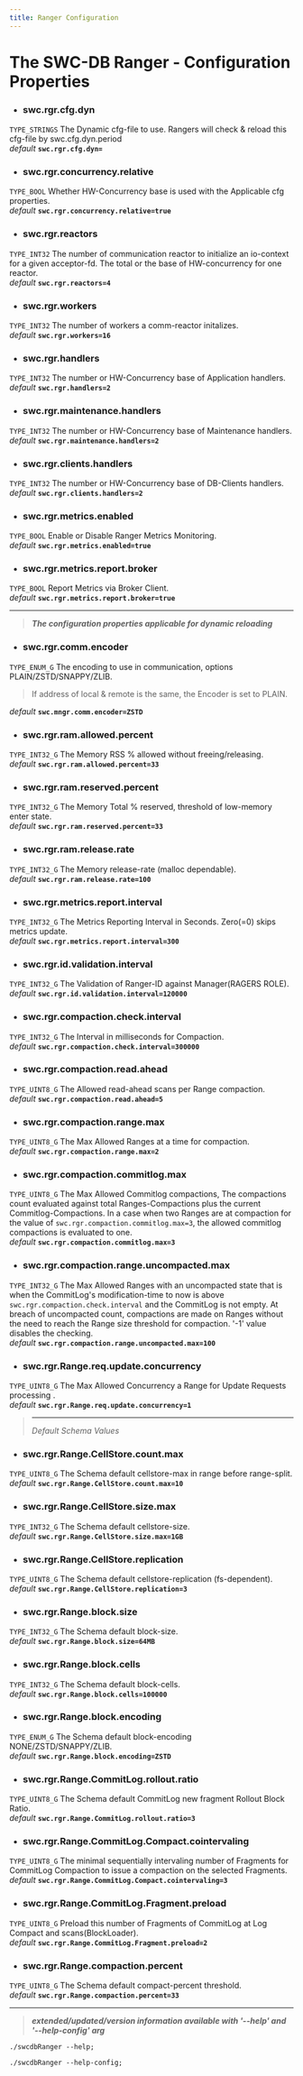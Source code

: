 ```yaml
---
title: Ranger Configuration
---
```




# The SWC-DB Ranger - Configuration Properties



* ### swc.rgr.cfg.dyn
```TYPE_STRINGS```
The Dynamic cfg-file to use. Rangers will check & reload this cfg-file by swc.cfg.dyn.period \
_default_ **```swc.rgr.cfg.dyn=```**


* ### swc.rgr.concurrency.relative
```TYPE_BOOL```
Whether HW-Concurrency base is used with the Applicable cfg properties. \
_default_ **```swc.rgr.concurrency.relative=true```**

* ### swc.rgr.reactors
```TYPE_INT32```
The number of communication reactor to initialize an io-context for a given acceptor-fd.
The total or the base of HW-concurrency for one reactor. \
_default_ **```swc.rgr.reactors=4```**

* ### swc.rgr.workers
```TYPE_INT32```
The number of workers a comm-reactor initalizes. \
_default_ **```swc.rgr.workers=16```**

* ### swc.rgr.handlers
```TYPE_INT32```
The number or HW-Concurrency base of Application handlers. \
_default_ **```swc.rgr.handlers=2```**


* ### swc.rgr.maintenance.handlers
```TYPE_INT32```
The number or HW-Concurrency base of Maintenance handlers. \
_default_ **```swc.rgr.maintenance.handlers=2```**


* ### swc.rgr.clients.handlers
```TYPE_INT32```
The number or HW-Concurrency base of DB-Clients handlers. \
_default_ **```swc.rgr.clients.handlers=2```**

* ### swc.rgr.metrics.enabled
```TYPE_BOOL```
Enable or Disable Ranger Metrics Monitoring. \
_default_ **```swc.rgr.metrics.enabled=true```**

* ### swc.rgr.metrics.report.broker
```TYPE_BOOL```
Report Metrics via Broker Client. \
_default_ **```swc.rgr.metrics.report.broker=true```**


***

 > **_The configuration properties applicable for dynamic reloading_**

* ### swc.rgr.comm.encoder
```TYPE_ENUM_G```
The encoding to use in communication, options PLAIN/ZSTD/SNAPPY/ZLIB.
> If address of local & remote is the same, the Encoder is set to PLAIN.

  _default_ **```swc.mngr.comm.encoder=ZSTD```**

* ### swc.rgr.ram.allowed.percent
```TYPE_INT32_G```
The Memory RSS % allowed without freeing/releasing. \
_default_ **```swc.rgr.ram.allowed.percent=33```**

* ### swc.rgr.ram.reserved.percent
```TYPE_INT32_G```
The Memory Total % reserved, threshold of low-memory enter state. \
_default_ **```swc.rgr.ram.reserved.percent=33```**

* ### swc.rgr.ram.release.rate
```TYPE_INT32_G```
The Memory release-rate (malloc dependable). \
_default_ **```swc.rgr.ram.release.rate=100```**

* ### swc.rgr.metrics.report.interval
```TYPE_INT32_G```
The Metrics Reporting Interval in Seconds. Zero(=0) skips metrics update.\
_default_ **```swc.rgr.metrics.report.interval=300```**

* ### swc.rgr.id.validation.interval
```TYPE_INT32_G```
The Validation of Ranger-ID against Manager(RAGERS ROLE). \
_default_ **```swc.rgr.id.validation.interval=120000```**

* ### swc.rgr.compaction.check.interval
```TYPE_INT32_G```
The Interval in milliseconds for Compaction. \
_default_ **```swc.rgr.compaction.check.interval=300000```**

* ### swc.rgr.compaction.read.ahead
```TYPE_UINT8_G```
The Allowed read-ahead scans per Range compaction. \
_default_ **```swc.rgr.compaction.read.ahead=5```**

* ### swc.rgr.compaction.range.max
```TYPE_UINT8_G```
The Max Allowed Ranges at a time for compaction. \
_default_ **```swc.rgr.compaction.range.max=2```**

* ### swc.rgr.compaction.commitlog.max
```TYPE_UINT8_G```
The Max Allowed Commitlog compactions, The compactions count evaluated against total Ranges-Compactions plus the current Commitlog-Compactions. In a case when two Ranges are at compaction for the value of `swc.rgr.compaction.commitlog.max=3`, the allowed commitlog compactions is evaluated to one. \
_default_ **```swc.rgr.compaction.commitlog.max=3```**

* ### swc.rgr.compaction.range.uncompacted.max
```TYPE_INT32_G```
The Max Allowed Ranges with an uncompacted state that is when the CommitLog's modification-time to now is above `swc.rgr.compaction.check.interval` and the CommitLog is not empty. At breach of uncompacted count, compactions are made on Ranges without the need to reach the Range size threshold for compaction. '-1' value disables the checking. \
_default_ **```swc.rgr.compaction.range.uncompacted.max=100```**

* ### swc.rgr.Range.req.update.concurrency
```TYPE_UINT8_G```
The Max Allowed Concurrency a Range for Update Requests processing . \
_default_ **```swc.rgr.Range.req.update.concurrency=1```**

  > ***
  > _Default Schema Values_

* ### swc.rgr.Range.CellStore.count.max
```TYPE_UINT8_G```
The Schema default cellstore-max in range before range-split. \
_default_ **```swc.rgr.Range.CellStore.count.max=10```**


* ### swc.rgr.Range.CellStore.size.max
```TYPE_INT32_G```
The Schema default cellstore-size. \
_default_ **```swc.rgr.Range.CellStore.size.max=1GB```**

* ### swc.rgr.Range.CellStore.replication
```TYPE_UINT8_G```
The Schema default cellstore-replication (fs-dependent). \
_default_ **```swc.rgr.Range.CellStore.replication=3```**

* ### swc.rgr.Range.block.size
```TYPE_INT32_G```
The Schema default block-size. \
_default_ **```swc.rgr.Range.block.size=64MB```**

* ### swc.rgr.Range.block.cells
```TYPE_INT32_G```
The Schema default block-cells. \
_default_ **```swc.rgr.Range.block.cells=100000```**

* ### swc.rgr.Range.block.encoding
```TYPE_ENUM_G```
The Schema default block-encoding NONE/ZSTD/SNAPPY/ZLIB. \
_default_ **```swc.rgr.Range.block.encoding=ZSTD```**

* ### swc.rgr.Range.CommitLog.rollout.ratio
```TYPE_UINT8_G```
The Schema default CommitLog new fragment Rollout Block Ratio. \
_default_ **```swc.rgr.Range.CommitLog.rollout.ratio=3```**

* ### swc.rgr.Range.CommitLog.Compact.cointervaling
```TYPE_UINT8_G```
The minimal sequentially intervaling number of Fragments for CommitLog Compaction to issue a compaction on the selected Fragments. \
_default_ **```swc.rgr.Range.CommitLog.Compact.cointervaling=3```**

* ### swc.rgr.Range.CommitLog.Fragment.preload
```TYPE_UINT8_G```
Preload this number of Fragments of CommitLog at Log Compact and scans(BlockLoader). \
_default_ **```swc.rgr.Range.CommitLog.Fragment.preload=2```**

* ### swc.rgr.Range.compaction.percent
```TYPE_UINT8_G```
The Schema default compact-percent threshold. \
_default_ **```swc.rgr.Range.compaction.percent=33```**



***

 > _**extended/updated/version information available with '--help' and '--help-config' arg**_

```
./swcdbRanger --help;
```

```
./swcdbRanger --help-config;
```
